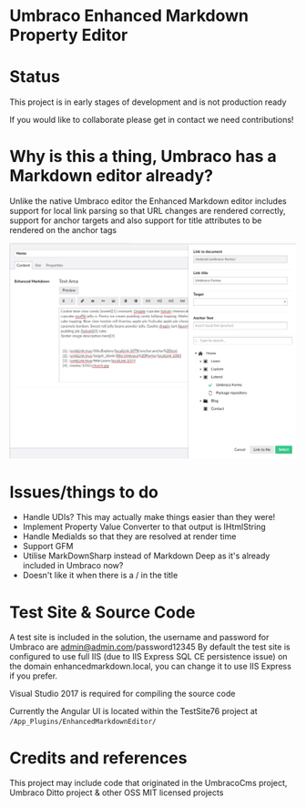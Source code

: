 Umbraco Enhanced Markdown Property Editor
============

# Status

This project is in early stages of development and is not production ready

If you would like to collaborate please get in contact we need contributions!

# Why is this a thing, Umbraco has a Markdown editor already?

Unlike the native Umbraco editor the Enhanced Markdown editor includes support for local link parsing so that URL changes are rendered correctly, support for anchor targets and also support for title attributes to be rendered on the anchor tags

![](https://raw.githubusercontent.com/CrumpledDog/Umbraco-EnhancedMarkdown/develop/docs/images/example.png)

# Issues/things to do

- Handle UDIs? This may actually make things easier than they were!
- Implement Property Value Converter to that output is IHtmlString
- Handle MediaIds so that they are resolved at render time
- Support GFM
- Utilise MarkDownSharp instead of Markdown Deep as it's already included in Umbraco now?
- Doesn't like it when there is a / in the title

# Test Site & Source Code

A test site is included in the solution, the username and password for Umbraco are admin@admin.com/password12345
By default the test site is configured to use full IIS (due to IIS Express SQL CE persistence issue) on the domain enhancedmarkdown.local, you can change it to use IIS Express if you prefer.

Visual Studio 2017 is required for compiling the source code

Currently the Angular UI is located within the TestSite76 project at `/App_Plugins/EnhancedMarkdownEditor/`

# Credits and references

This project may include code that originated in the UmbracoCms project, Umbraco Ditto project & other OSS MIT licensed projects